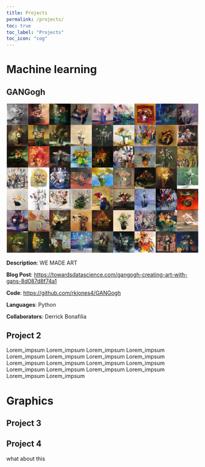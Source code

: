```yaml
---
title: Projects
permalink: /projects/
toc: true
toc_label: "Projects"
toc_icon: "cog"
---
```



# Machine learning

## GANGogh

![GANGogh generated art](/assets/images/GANFlowers.png)

**Description**: WE MADE ART

**Blog Post**: https://towardsdatascience.com/gangogh-creating-art-with-gans-8d087d8f74a1

**Code**: https://github.com/rkjones4/GANGogh

**Languages**: Python

**Collaborators**: Derrick Bonafilia


## Project 2

Lorem_impsum Lorem_impsum Lorem_impsum Lorem_impsum Lorem_impsum Lorem_impsum Lorem_impsum Lorem_impsum Lorem_impsum Lorem_impsum Lorem_impsum Lorem_impsum Lorem_impsum Lorem_impsum Lorem_impsum Lorem_impsum Lorem_impsum Lorem_impsum 



# Graphics

## Project 3


## Project 4

what about this

